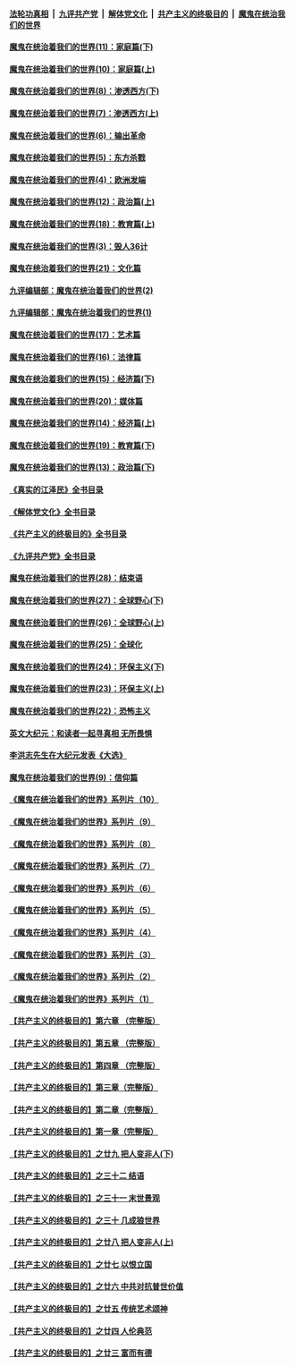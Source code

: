 ####  [法轮功真相](../../../../basic/blob/master/README.md?t=12030402) &nbsp;|&nbsp; [九评共产党](../../../../9ping.md/blob/master/README.md?t=12030402) &nbsp;|&nbsp; [解体党文化](../../../../jtdwh.md/blob/master/README.md?t=12030402)  &nbsp;|&nbsp; [共产主义的终极目的](../../../../gczydzjmd.md/blob/master/README.md?t=12030402) &nbsp;|&nbsp; [魔鬼在统治我们的世界](../../../../mgztzwmdsj.md/blob/master/README.md?t=12030402) 

#### [魔鬼在统治着我们的世界(11)：家庭篇(下)](../pages/nsc422/n10440961.md?t=12030402) 

#### [魔鬼在统治着我们的世界(10)：家庭篇(上)](../pages/nsc422/n10435448.md?t=12030402) 

#### [魔鬼在统治着我们的世界(8)：渗透西方(下)](../pages/nsc422/n10429603.md?t=12030402) 

#### [魔鬼在统治着我们的世界(7)：渗透西方(上)](../pages/nsc422/n10426013.md?t=12030402) 

#### [魔鬼在统治着我们的世界(6)：输出革命](../pages/nsc422/n10421536.md?t=12030402) 

#### [魔鬼在统治着我们的世界(5)：东方杀戮](../pages/nsc422/n10417707.md?t=12030402) 

#### [魔鬼在统治着我们的世界(4)：欧洲发端](../pages/nsc422/n10414890.md?t=12030402) 

#### [魔鬼在统治着我们的世界(12)：政治篇(上)](../pages/nsc422/n10444576.md?t=12030402) 

#### [魔鬼在统治着我们的世界(18)：教育篇(上)](../pages/nsc422/n10526970.md?t=12030402) 

#### [魔鬼在统治着我们的世界(3)：毁人36计](../pages/nsc422/n10411583.md?t=12030402) 

#### [魔鬼在统治着我们的世界(21)：文化篇](../pages/nsc422/n10597706.md?t=12030402) 

#### [九评编辑部：魔鬼在统治着我们的世界(2)](../pages/nsc422/n10410036.md?t=12030402) 

#### [九评编辑部：魔鬼在统治着我们的世界(1)](../pages/nsc422/n10406825.md?t=12030402) 

#### [魔鬼在统治着我们的世界(17)：艺术篇](../pages/nsc422/n10499093.md?t=12030402) 

#### [魔鬼在统治着我们的世界(16)：法律篇](../pages/nsc422/n10485969.md?t=12030402) 

#### [魔鬼在统治着我们的世界(15)：经济篇(下)](../pages/nsc422/n10469975.md?t=12030402) 

#### [魔鬼在统治着我们的世界(20)：媒体篇](../pages/nsc422/n10586579.md?t=12030402) 

#### [魔鬼在统治着我们的世界(14)：经济篇(上)](../pages/nsc422/n10457370.md?t=12030402) 

#### [魔鬼在统治着我们的世界(19)：教育篇(下)](../pages/nsc422/n10564808.md?t=12030402) 

#### [魔鬼在统治着我们的世界(13)：政治篇(下)](../pages/nsc422/n10448270.md?t=12030402) 

#### [《真实的江泽民》全书目录](../pages/nsc422/n13721399.md?t=12030402) 

#### [《解体党文化》全书目录](../pages/nsc422/n13721157.md?t=12030402) 

#### [《共产主义的终极目的》全书目录](../pages/nsc422/n13721048.md?t=12030402) 

#### [《九评共产党》全书目录](../pages/nsc422/n13708085.md?t=12030402) 

#### [魔鬼在统治着我们的世界(28)：结束语](../pages/nsc422/n10936246.md?t=12030402) 

#### [魔鬼在统治着我们的世界(27)：全球野心(下)](../pages/nsc422/n10928319.md?t=12030402) 

#### [魔鬼在统治着我们的世界(26)：全球野心(上)](../pages/nsc422/n10900318.md?t=12030402) 

#### [魔鬼在统治着我们的世界(25)：全球化](../pages/nsc422/n10788205.md?t=12030402) 

#### [魔鬼在统治着我们的世界(24)：环保主义(下)](../pages/nsc422/n10695307.md?t=12030402) 

#### [魔鬼在统治着我们的世界(23)：环保主义(上)](../pages/nsc422/n10688613.md?t=12030402) 

#### [魔鬼在统治着我们的世界(22)：恐怖主义](../pages/nsc422/n10614727.md?t=12030402) 

#### [英文大纪元：和读者一起寻真相 无所畏惧](../pages/nsc422/n12542027.md?t=12030402) 

#### [李洪志先生在大纪元发表《大选》](../pages/nsc422/n12534746.md?t=12030402) 

#### [魔鬼在统治着我们的世界(9)：信仰篇](../pages/nsc422/n10432159.md?t=12030402) 

#### [《魔鬼在统治着我们的世界》系列片（10）](../pages/nsc422/n12292670.md?t=12030402) 

#### [《魔鬼在统治着我们的世界》系列片（9）](../pages/nsc422/n12290859.md?t=12030402) 

#### [《魔鬼在统治着我们的世界》系列片（8）](../pages/nsc422/n12287445.md?t=12030402) 

#### [《魔鬼在统治着我们的世界》系列片（7）](../pages/nsc422/n12283425.md?t=12030402) 

#### [《魔鬼在统治着我们的世界》系列片（6）](../pages/nsc422/n12282314.md?t=12030402) 

#### [《魔鬼在统治着我们的世界》系列片（5）](../pages/nsc422/n12281419.md?t=12030402) 

#### [《魔鬼在统治着我们的世界》系列片（4）](../pages/nsc422/n12274024.md?t=12030402) 

#### [《魔鬼在统治着我们的世界》系列片（3）](../pages/nsc422/n12271322.md?t=12030402) 

#### [《魔鬼在统治着我们的世界》系列片（2）](../pages/nsc422/n12269049.md?t=12030402) 

#### [《魔鬼在统治着我们的世界》系列片（1）](../pages/nsc422/n12267575.md?t=12030402) 

#### [【共产主义的终极目的】第六章 （完整版）](../pages/nsc422/n11428913.md?t=12030402) 

#### [【共产主义的终极目的】第五章 （完整版）](../pages/nsc422/n11428912.md?t=12030402) 

#### [【共产主义的终极目的】第四章 （完整版）](../pages/nsc422/n11428907.md?t=12030402) 

#### [【共产主义的终极目的】第三章（完整版）](../pages/nsc422/n11428848.md?t=12030402) 

#### [【共产主义的终极目的】第二章（完整版）](../pages/nsc422/n11428831.md?t=12030402) 

#### [【共产主义的终极目的】第一章（完整版）](../pages/nsc422/n11417651.md?t=12030402) 

#### [【共产主义的终极目的】之廿九 把人变非人(下)](../pages/nsc422/n11344140.md?t=12030402) 

#### [【共产主义的终极目的】之三十二 结语](../pages/nsc422/n11360535.md?t=12030402) 

#### [【共产主义的终极目的】之三十一 末世景观](../pages/nsc422/n11351129.md?t=12030402) 

#### [【共产主义的终极目的】之三十 几成狼世界](../pages/nsc422/n11348280.md?t=12030402) 

#### [【共产主义的终极目的】之廿八 把人变非人(上)](../pages/nsc422/n11340492.md?t=12030402) 

#### [【共产主义的终极目的】之廿七 以恨立国](../pages/nsc422/n11336944.md?t=12030402) 

#### [【共产主义的终极目的】之廿六 中共对抗普世价值](../pages/nsc422/n11324785.md?t=12030402) 

#### [【共产主义的终极目的】之廿五 传统艺术颂神](../pages/nsc422/n11296396.md?t=12030402) 

#### [【共产主义的终极目的】之廿四 人伦典范](../pages/nsc422/n11296397.md?t=12030402) 

#### [【共产主义的终极目的】之廿三 富而有德](../pages/nsc422/n11283598.md?t=12030402) 

